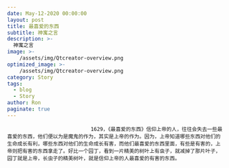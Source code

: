 ```yaml
---
date: May-12-2020 00:00:00
layout: post
title: 最喜爱的东西
subtitle: 神寓之言
description: >-
  神寓之言
image: >-
    /assets/img/Qtcreator-overview.png
optimized_image: >-
    /assets/img/Qtcreator-overview.png
category: Story
tags:
  - blog
  - Story
author: Ron
paginate: true
---
```


							　　1629，《最喜爱的东西》信仰上帝的人，往往会失去一些最喜爱的东西，他们便以为是魔鬼的作为，其实是上帝的作为。因为，上帝知道哪些东西对他们的生命成长有利，哪些东西对他们的生命成长有害，而他们最喜爱的东西里面，有些是有害的，上帝则把有害的东西拿走了。好比一个园丁，看到一片精美的树叶上有虫子，就减掉了那片叶子，园丁就是上帝，长虫子的精美树叶，就是信仰上帝的人最喜爱的有害的东西。
							
							
						